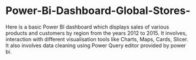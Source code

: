 # Power-Bi-Dashboard-Global-Stores-
Here is a basic Power BI dashboard which displays sales of various products and customers by region from the years 2012 to 2015. 
It involves, interaction with different visualisation tools like Charts, Maps, Cards, Slicer. 
It also involves data cleaning using Power Query editor provided by power bi. 
